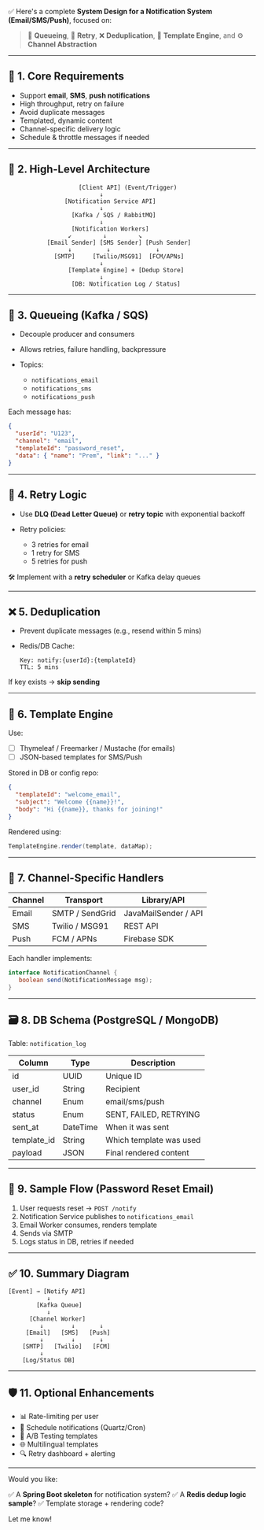 ✅ Here's a complete **System Design for a Notification System (Email/SMS/Push)**, focused on:

> 🔁 **Queueing**, 🔄 **Retry**, ❌ **Deduplication**, 🧩 **Template Engine**, and ⚙️ **Channel Abstraction**

---

## 🧭 1. **Core Requirements**

* Support **email**, **SMS**, **push notifications**
* High throughput, retry on failure
* Avoid duplicate messages
* Templated, dynamic content
* Channel-specific delivery logic
* Schedule & throttle messages if needed

---

## 🧱 2. **High-Level Architecture**

```
                    [Client API] (Event/Trigger)
                          ↓
                [Notification Service API]
                          ↓
                  [Kafka / SQS / RabbitMQ]
                          ↓
                  [Notification Workers]
                 ↙         ↓         ↘
           [Email Sender] [SMS Sender] [Push Sender]
                 ↓          ↓             ↓
             [SMTP]     [Twilio/MSG91]  [FCM/APNs]
                          ↓
                 [Template Engine] + [Dedup Store]
                          ↓
                  [DB: Notification Log / Status]
```

---

## 🔁 3. **Queueing (Kafka / SQS)**

* Decouple producer and consumers
* Allows retries, failure handling, backpressure
* Topics:

  * `notifications_email`
  * `notifications_sms`
  * `notifications_push`

Each message has:

```json
{
  "userId": "U123",
  "channel": "email",
  "templateId": "password_reset",
  "data": { "name": "Prem", "link": "..." }
}
```

---

## 🔄 4. **Retry Logic**

* Use **DLQ (Dead Letter Queue)** or **retry topic** with exponential backoff
* Retry policies:

  * 3 retries for email
  * 1 retry for SMS
  * 5 retries for push

🛠 Implement with a **retry scheduler** or Kafka delay queues

---

## ❌ 5. **Deduplication**

* Prevent duplicate messages (e.g., resend within 5 mins)
* Redis/DB Cache:

  ```
  Key: notify:{userId}:{templateId}
  TTL: 5 mins
  ```

If key exists → **skip sending**

---

## 🧩 6. **Template Engine**

Use:

* [ ] Thymeleaf / Freemarker / Mustache (for emails)
* [ ] JSON-based templates for SMS/Push

Stored in DB or config repo:

```json
{
  "templateId": "welcome_email",
  "subject": "Welcome {{name}}!",
  "body": "Hi {{name}}, thanks for joining!"
}
```

Rendered using:

```java
TemplateEngine.render(template, dataMap);
```

---

## 🔔 7. **Channel-Specific Handlers**

| Channel | Transport       | Library/API          |
| ------- | --------------- | -------------------- |
| Email   | SMTP / SendGrid | JavaMailSender / API |
| SMS     | Twilio / MSG91  | REST API             |
| Push    | FCM / APNs      | Firebase SDK         |

Each handler implements:

```java
interface NotificationChannel {
   boolean send(NotificationMessage msg);
}
```

---

## 🗃️ 8. **DB Schema (PostgreSQL / MongoDB)**

Table: `notification_log`

| Column       | Type     | Description             |
| ------------ | -------- | ----------------------- |
| id           | UUID     | Unique ID               |
| user\_id     | String   | Recipient               |
| channel      | Enum     | email/sms/push          |
| status       | Enum     | SENT, FAILED, RETRYING  |
| sent\_at     | DateTime | When it was sent        |
| template\_id | String   | Which template was used |
| payload      | JSON     | Final rendered content  |

---

## 🧪 9. **Sample Flow (Password Reset Email)**

1. User requests reset → `POST /notify`
2. Notification Service publishes to `notifications_email`
3. Email Worker consumes, renders template
4. Sends via SMTP
5. Logs status in DB, retries if needed

---

## ✅ 10. Summary Diagram

```
[Event] → [Notify API]
           ↓
        [Kafka Queue]
           ↓
      [Channel Worker]
         ↓        ↓       ↓
     [Email]   [SMS]   [Push]
         ↓        ↓       ↓
    [SMTP]   [Twilio]   [FCM]
         ↓
    [Log/Status DB]
```

---

## 🛡️ 11. Optional Enhancements

* 📊 Rate-limiting per user
* 📅 Schedule notifications (Quartz/Cron)
* 🎯 A/B Testing templates
* 🌐 Multilingual templates
* 🔍 Retry dashboard + alerting

---

Would you like:

✅ A **Spring Boot skeleton** for notification system?
✅ A **Redis dedup logic sample**?
✅ Template storage + rendering code?

Let me know!
